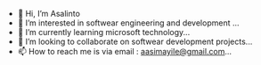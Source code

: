 - 👋 Hi, I’m Asalinto
- 👀 I’m interested in softwear engineering and development ...
- 🌱 I’m currently learning microsoft technology...
- 💞️ I’m looking to collaborate on softwear development projects...
- 📫 How to reach me is via email : aasimayile@gmail.com...

<!---
Ashley440/Ashley440 is a ✨ special ✨ repository because its `README.md` (this file) appears on your GitHub profile.
You can click the Preview link to take a look at your changes.
--->
